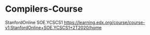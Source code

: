 # Compilers-Course
StanfordOnline SOE.YCSCS1 https://learning.edx.org/course/course-v1:StanfordOnline+SOE.YCSCS1+2T2020/home
